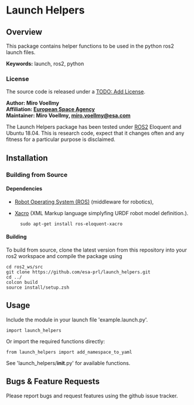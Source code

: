 # Launch Helpers

## Overview

This package contains helper functions to be used in the python ros2 launch files.

**Keywords:** launch, ros2, python

### License

The source code is released under a [TODO: Add License]().

**Author: Miro Voellmy<br />
Affiliation: [European Space Agency](https://www.esa.int/)<br />
Maintainer: Miro Voellmy, miro.voellmy@esa.com**

The Launch Helpers package has been tested under [ROS2] Eloquent and Ubuntu 18.04. This is research code, expect that it changes often and any fitness for a particular purpose is disclaimed.

## Installation

### Building from Source

#### Dependencies

- [Robot Operating System (ROS)](http://wiki.ros.org) (middleware for robotics),
- [Xacro](http://wiki.ros.org/xacro) (XML Markup language simplyfing URDF robot model definition.).

		sudo apt-get install ros-eloquent-xacro

#### Building

To build from source, clone the latest version from this repository into your ros2 workspace and compile the package using

    cd ros2_ws/src
    git clone https://github.com/esa-prl/launch_helpers.git
    cd ../
    colcon build
    source install/setup.zsh


## Usage

Include the module in your launch file 'example.launch.py'.

    import launch_helpers

Or import the required functions directly:
    
    from launch_helpers import add_namespace_to_yaml


See 'launch_helpers/__init__.py' for available functions.

## Bugs & Feature Requests

Please report bugs and request features using the github issue tracker.


[ROS2]: http://www.ros.org